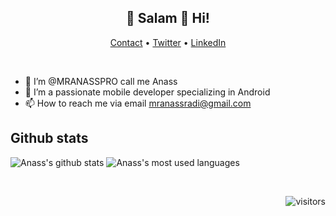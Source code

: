 <h2 align="center">👋 Salam 🔶 Hi!</h2>
<p align="center">
  <a href="https://mranasspro.github.io" target="_blank">Contact</a> •
  <a href="https://twitter.com/AnassRadi2" target="_blank">Twitter</a> •
  <a href="https://www.linkedin.com/in/anass-radi1/" target="_blank">LinkedIn</a>
</p>
<br/>

- 👋 I’m @MRANASSPRO call me Anass
- 👀 I’m  a passionate mobile developer specializing in Android
- 📫 How to reach me via email mranassradi@gmail.com

## Github stats
![Anass's github stats](https://github-readme-stats.vercel.app/api?username=MRANASSPRO&count_private=true&theme=tokyonight&show_icons=true&hide=stars,contribs)
![Anass's most used languages](https://github-readme-stats.vercel.app/api/top-langs/?username=MRANASSPRO&langs_count=8&theme=radical)


<br/>
<div align="right">

![visitors](https://visitor-badge.glitch.me/badge?page_id=MRANASSPRO.MRANASSPRO)

</div>

